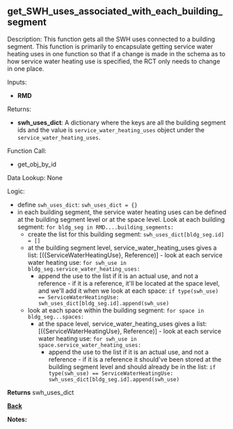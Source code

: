 ## get_SWH_uses_associated_with_each_building_segment

Description: This function gets all the SWH uses connected to a building segment. This function is primarily to encapsulate getting service water heating uses in one function so that if a change is made in the schema as to how service water heating use is specified, the RCT only needs to change in one place.   

Inputs:
- **RMD**  

Returns:
- **swh_uses_dict**:  A dictionary where the keys are all the building segment ids and the value is `service_water_heating_uses` object under the `service_water_heating_uses`.   

Function Call:
- get_obj_by_id  

Data Lookup: None

Logic:
- define `swh_uses_dict`: `swh_uses_dict = {}`
- in each building segment, the service water heating uses can be defined at the building segment level or at the space level.  Look at each building segment: `for bldg_seg in RMD....building_segments:`
    - create the list for this building segment: `swh_uses_dict[bldg_seg.id] = []`
    - at the building segment level, service_water_heating_uses gives a list: [({ServiceWaterHeatingUse}, Reference)] - look at each service water heating use: `for swh_use in bldg_seg.service_water_heating_uses:`
        - append the use to the list if it is an actual use, and not a reference - if it is a reference, it'll be located at the space level, and we'll add it when we look at each space: `if type(swh_use) == ServiceWaterHeatingUse: swh_uses_dict[bldg_seg.id].append(swh_use)`
    - look at each space within the building segment: `for space in bldg_seg...spaces:`
        - at the space level, service_water_heating_uses gives a list: [({ServiceWaterHeatingUse}, Reference)] - look at each service water heating use: `for swh_use in space.service_water_heating_uses:`
            - append the use to the list if it is an actual use, and not a reference - if it is a reference it should've been stored at the building segment level and should already be in the list: `if type(swh_use) == ServiceWaterHeatingUse: swh_uses_dict[bldg_seg.id].append(swh_use)`

**Returns** swh_uses_dict

**[Back](../_toc.md)**

**Notes:**
